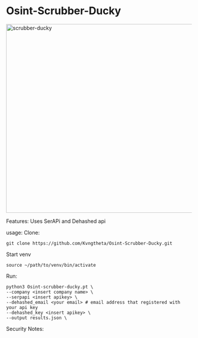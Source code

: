 # Osint-Scrubber-Ducky

<img width="1024" height="512" alt="scrubber-ducky" src="https://github.com/user-attachments/assets/91913b81-2b72-4b34-8095-7f178680eea9" />

Features:
Uses SerAPi and Dehashed api 

usage:
Clone:
```
git clone https://github.com/Kvngtheta/Osint-Scrubber-Ducky.git
```
Start venv
```
source ~/path/to/venv/bin/activate
```

Run:
```
python3 Osint-scrubber-ducky.pt \
--company <insert company name> \
--serpapi <insert apikey> \
--dehashed_email <your email> # email address that registered with your api key
--dehashed_key <insert apikey> \
--output results.json \ 
```

Security Notes:
